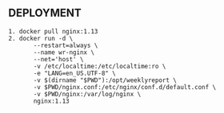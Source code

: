 ## DEPLOYMENT

    1. docker pull nginx:1.13
    2. docker run -d \
           --restart=always \
           --name wr-nginx \
           --net='host' \
           -v /etc/localtime:/etc/localtime:ro \
           -e "LANG=en_US.UTF-8" \
           -v $(dirname "$PWD"):/opt/weeklyreport \
           -v $PWD/nginx.conf:/etc/nginx/conf.d/default.conf \
           -v $PWD/nginx:/var/log/nginx \
           nginx:1.13
